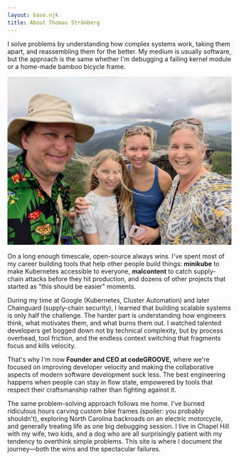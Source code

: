 ```yaml
---
layout: base.njk
title: About Thomas Strömberg
---
```


I solve problems by understanding how complex systems work, taking them apart, and reassembling them for the better. My medium is usually software, but the approach is the same whether I'm debugging a failing kernel module or a home-made bamboo bicycle frame.

![Thomas Strömberg](/img/me.jpg)

On a long enough timescale, open-source always wins. I've spent most of my career building tools that help other people build things: **minikube** to make Kubernetes accessible to everyone, **malcontent** to catch supply-chain attacks before they hit production, and dozens of other projects that started as "this should be easier" moments.

During my time at Google (Kubernetes, Cluster Automation) and later Chainguard (supply-chain security), I learned that building scalable systems is only half the challenge. The harder part is understanding how engineers think, what motivates them, and what burns them out. I watched talented developers get bogged down not by technical complexity, but by process overhead, tool friction, and the endless context switching that fragments focus and kills velocity.

That's why I'm now **Founder and CEO at codeGROOVE**, where we're focused on improving developer velocity and making the collaborative aspects of modern software development suck less. The best engineering happens when people can stay in flow state, empowered by tools that respect their craftsmanship rather than fighting against it.

The same problem-solving approach follows me home. I've burned ridiculous hours carving custom bike frames (spoiler: you probably shouldn't), exploring North Carolina backroads on an electric motorcycle, and generally treating life as one big debugging session. I live in Chapel Hill with my wife, two kids, and a dog who are all surprisingly patient with my tendency to overthink simple problems. This site is where I document the journey—both the wins and the spectacular failures.
